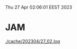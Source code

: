 Thu 27 Apr 02:06:01 EEST 2023
# JAM
<a href='./cache/202304/27_02.log'>./cache/202304/27_02.log</a>
